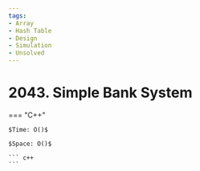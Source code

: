 ```yaml
---
tags:
- Array
- Hash Table
- Design
- Simulation
- Unsolved
---
```



# 2043. Simple Bank System

=== "C++"

    $Time: O()$

    $Space: O()$

    ``` c++
    ```